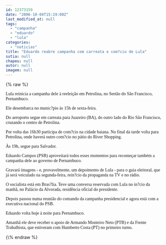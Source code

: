 ```yaml
---
id: 12373159
date: "2006-10-04T15:19:00Z"
last_modified_at: null
tags:
  - "campanha"
  - "eduardo"
  - "lula"
categories:
  - "noticias"
title: "Eduardo reabre campanha com carreata e com?cio de Lula"
sutia: null
chapeu: null
autor: null
imagem: null
---
```

{\% raw %}
<p><P><FONT face=Verdana>Lula reinicia a campanha dele à reeleição em Petrolina, no Sertão do São Francisco, Pernambuco. </FONT></P></p>
<p><P><FONT face=Verdana>Ele desembarca no munic?pio às 15h de sexta-feira. </FONT></P></p>
<p><P><FONT face=Verdana>Do aeroporto segue em carreata para Juazeiro (BA), do outro lado do Rio São Francisco, cruzando o centro de Petrolina.</FONT></P></p>
<p><P><FONT face=Verdana>Por volta das 16h30 participa de com?cio na cidade baiana. No final da tarde volta para Petrolina, onde haverá outro com?cio no pátio do River Shopping.</FONT></P></p>
<p><P><FONT face=Verdana>Às 19h, segue para Salvador.</FONT></P></p>
<p><P><FONT face=Verdana>Eduardo Campos (PSB) aproveitará todos esses momentos para recomeçar também a campanha dele ao governo de Pernambuco.</FONT></P></p>
<p><P><FONT face=Verdana>Gravará imagens - e, provavelmente, um depoimento de Lula - para o guia eleitoral, que já será veiculado na segunda-feira, rein?cio da propaganda na TV e no rádio.</FONT></P></p>
<p><P><FONT face=Verdana>O socialista está em Bras?lia. Teve uma conversa reservada com Lula no in?cio da manhã, no Palácio da Alvorada, residência oficial do presidente.</FONT></P></p>
<p><P><FONT face=Verdana>Depois passou numa reunião do comando da campanha presidencial e agora está com a executiva nacional do PSB.</FONT></P></p>
<p><P><FONT face=Verdana>Eduardo volta hoje à noite para Pernambuco. </FONT></P></p>
<p><P><FONT face=Verdana>Amanhã ele deve receber o apoio de Armando Monteiro Neto (PTB) e da Frente Trabalhista, que estiveram com Humberto Costa (PT) no primeiro turno.</FONT></P> </p>
{\% endraw %}